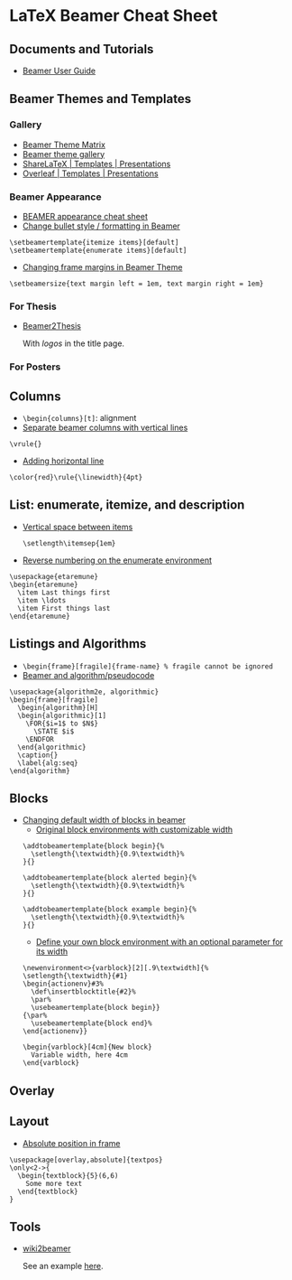 # LaTeX Beamer Cheat Sheet

## Documents and Tutorials
- [Beamer User Guide](http://tug.ctan.org/macros/latex/contrib/beamer/doc/beameruserguide.pdf)

## Beamer Themes and Templates

### Gallery
- [Beamer Theme Matrix](https://www.hartwork.org/beamer-theme-matrix/)
- [Beamer theme gallery](http://deic.uab.es/~iblanes/beamer_gallery/)
- [ShareLaTeX | Templates | Presentations](https://www.sharelatex.com/templates/presentations)
- [Overleaf | Templates | Presentations](https://www.overleaf.com/latex/templates/tagged/presentation#.VylqI2F96V4)

### Beamer Appearance
- [BEAMER appearance cheat sheet](http://www.cpt.univ-mrs.fr/~masson/latex/Beamer-appearance-cheat-sheet.pdf)
- [Change bullet style / formatting in Beamer](http://tex.stackexchange.com/a/11170/23098)
```
\setbeamertemplate{itemize items}[default]
\setbeamertemplate{enumerate items}[default]
```
- [Changing frame margins in Beamer Theme](http://tex.stackexchange.com/a/75983/23098)
```
\setbeamersize{text margin left = 1em, text margin right = 1em}
```

### For Thesis
- [Beamer2Thesis](http://cfiandra.github.io/Beamer2Thesis/)

  With *logos* in the title page.

### For Posters

## Columns
- `\begin{columns}[t]`: alignment
- [Separate beamer columns with vertical lines](http://tex.stackexchange.com/a/95188/23098)
```
\vrule{}
```
- [Adding horizontal line](http://tex.stackexchange.com/a/209960/23098)
```
\color{red}\rule{\linewidth}{4pt}
```

## List: enumerate, itemize, and description
- [Vertical space between items](http://tex.stackexchange.com/a/12374/23098)
  
  `\setlength\itemsep{1em}`
- [Reverse numbering on the enumerate environment](http://tex.stackexchange.com/a/113704/23098)
```
\usepackage{etaremune}
\begin{etaremune}
  \item Last things first
  \item \ldots
  \item First things last
\end{etaremune}
```

## Listings and Algorithms
- `\begin{frame}[fragile]{frame-name} % fragile cannot be ignored`
- [Beamer and algorithm/pseudocode](http://tex.stackexchange.com/a/26544/23098)
```
\usepackage{algorithm2e, algorithmic}
\begin{frame}[fragile]
  \begin{algorithm}[H]
  \begin{algorithmic}[1]
    \FOR{$i=1$ to $N$}
      \STATE $i$
    \ENDFOR
  \end{algorithmic}
  \caption{}
  \label{alg:seq}
\end{algorithm}
```

## Blocks
- [Changing default width of blocks in beamer](http://tex.stackexchange.com/q/12550/23098)
  - [Original block environments with customizable width](http://tex.stackexchange.com/a/12558/23098)
  ```
  \addtobeamertemplate{block begin}{%
    \setlength{\textwidth}{0.9\textwidth}%
  }{}
  
  \addtobeamertemplate{block alerted begin}{%
    \setlength{\textwidth}{0.9\textwidth}%
  }{}
  
  \addtobeamertemplate{block example begin}{%
    \setlength{\textwidth}{0.9\textwidth}%
  }{}
  ```
  - [Define your own block environment with an optional parameter for its width](http://tex.stackexchange.com/a/12551/23098)
  ```
  \newenvironment<>{varblock}[2][.9\textwidth]{%
  \setlength{\textwidth}{#1}
  \begin{actionenv}#3%
    \def\insertblocktitle{#2}%
    \par%
    \usebeamertemplate{block begin}}
  {\par%
    \usebeamertemplate{block end}%
  \end{actionenv}}

  \begin{varblock}[4cm]{New block}
    Variable width, here 4cm
  \end{varblock}
  ```

## Overlay

## Layout
- [Absolute position in frame](http://tex.stackexchange.com/a/80496/23098)
```
\usepackage[overlay,absolute]{textpos}
\only<2->{
  \begin{textblock}{5}(6,6) 
    Some more text
  \end{textblock}
}
```

## Tools

- [wiki2beamer](http://wiki2beamer.sourceforge.net/)

  See an example [here](http://wiki2beamer.sourceforge.net/wiki2beamer-example.pdf).
